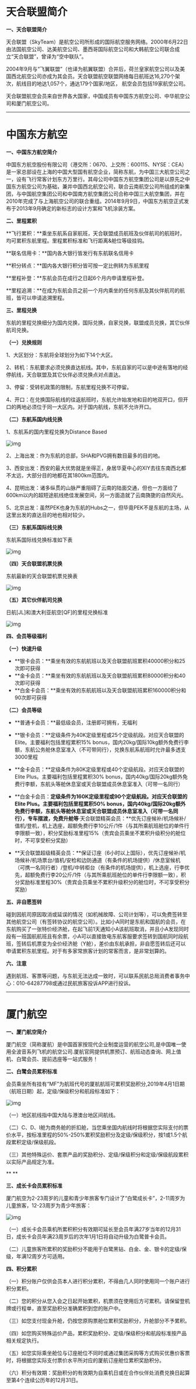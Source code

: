 # 天合联盟简介



**一、天合联盟简介**

天合联盟（SkyTeam）是航空公司所形成的国际航空服务网络。2000年6月22日由法国航空公司、达美航空公司、墨西哥国际航空公司和大韩航空公司联合成立“天合联盟”，曾译为“空中联队”。

2004年9月与“飞翼联盟”（也译为航翼联盟）合并后，荷兰皇家航空公司以及美国西北航空公司亦成为其会员。天合联盟航空联盟网络每日航班达16,270个架次，航线目的地达1,057个，通达179个国家/地区， 航空会员包括19家航空公司。 

天合联盟航空会员来自世界各大国家，中国成员有中国东方航空公司、中华航空公司和厦门航空公司。



------

# 中国东方航空



**一、中国东方航空简介**

中国东方航空股份有限公司（港交所：0670、上交所：600115、NYSE：CEA）是一家总部设在上海的中国大型国有航空企业，简称东航，为中国三大航空公司之一，设有飞行常客计划东方万里行。其母公司中国东方航空集团公司是以原先之中国东方航空公司为基础，兼并中国西北航空公司，联合云南航空公司所组成的新集团，与中国航空集团公司和中国南方航空集团公司合称中国三大航空集团，并在2010年完成了与上海航空公司的联合重组。2014年9月9日，中国东方航空正式发布于2013年9月确定的新标志的设计方案和飞机涂装方案。

**二、里程累积**

**飞行累积：**乘坐东航系自家航班，天合联盟成员航班及伙伴航司的航班时，均可累积东航里程。里程累积标准和飞行距离&舱位等级挂钩。

**联名信用卡：**国内各大银行皆发行有东航联名信用卡

**积分转点：**国内各大银行积分皆可按一定比例转为东航里程

**里程补登：**东航会员在成行之日起6个月内申请里程补登。

**里程追溯：**在成为东航会员之前一个月内乘坐的任何东航及其伙伴航司的航班，皆可以申请追溯里程。

**三、里程兑换**

东航的里程兑换细分为国内兑换，国际兑换，自家兑换，联盟成员兑换，其它伙伴航司兑换。

**（一）兑换规则**

1、大区划分：东航将全球划分为如下14个大区。

2、转机：东航要求必须兑换直达航线。其中，东航自家的可以是中途有落地的经停航线，天合联盟及其它伙伴必须兑换点对点直达。

3、停留：受转机政策的限制，东航里程兑换不可停留。

4、开口：在兑换国际航线的往返航班时，东航允许始发地和目的地双开口，但开口的两地必须位于同一大区内。对于国内航线，东航不允许开口。

**（二）东航系国内线兑换**

1、东航系的国内里程兑换为Distance Based

![img](https://cos.zjkmkj.com/media/2024/08/20/a46b33b95f914813549ec176a78ea45e-2.webp)

2、上海出发：作为东航的总部，SHA和PVG拥有数目最多的目的地。

3、西安出发：西安的最大优势就是坐得正，身居华夏中心的XIY去往东南西北都不太远，大部分目的地都在其1800km范围内。

4、昆明出发：诸多纵贯的山脉严重阻碍了云南的陆面交通，但也一方面给了600km以内的超短途航线绝佳发展空间，另一方面造就了云南旖旎的自然风光。

5、北京出发：虽然PEK也身为东航的Hubs之一，但毕竟PEK不是东航的主场，从这里出发的直达目的地也相对较少。

**（三）东航系国际线兑换**

东航系国际线兑换标准如下表 

![img](https://cos.zjkmkj.com/media/2024/08/20/289fddc1d878eb95849237cbe25dccd9-2.webp)

**（四）天合联盟机票兑换**

东航最新的天合联盟机票兑换表

![img](https://cos.zjkmkj.com/media/2024/08/20/66b55c2e1f1f551a88f247c743c21374-2.webp)

**（五）其它伙伴航司兑换**

日航[JL]和澳大利亚航空[QF]的里程兑换标准 

![img](https://cos.zjkmkj.com/media/2024/08/20/3f46d994647098ba5f5f702667779057-2.webp)



**四、会员等级福利**

**（一）快速升级**

- **银卡会员：**乘坐有效的东航航班以及天合联盟航班累积40000积分和25次即可获得
- **金卡会员：**乘坐有效的东航航班以及天合联盟航班累积80000积分和40次即可获得
- **白金卡会员：**乘坐有效的东航航班以及天合联盟航班累积160000积分和90次即可获得



**（二）会员等级**

- **普通卡会员：**最低级会员，注册即可拥有，无福利
- **银卡会员：**定级条件为40K定级里程或25个定级航段。对应天合联盟的Elite。主要福利包括里程累积15% bonus，国内20kg/国际10kg额外免费行李额，东航公务舱休息室准入（不可带同行），兑换东航系航班时允许最多透支3000里程
- **金卡会员：**定级条件为80K定级里程或40个定级航段。对应天合联盟的Elite Plus。主要福利包括里程累积30% bonus，国内40kg/国际20kg额外免费行李额，东航头等舱休息室或天合联盟成员休息室准入（可带一名同行）
- **白金卡会员：**定级条件为160K定级里程或90个定级航段。对应天合联盟的Elite Plus。主要福利包括里程累积50% bonus，国内40kg/国际20kg额外免费行李额，东航头等舱休息室或天合联盟成员休息室准入（可带一名同行），专车摆渡，免费升舱等**·天合联盟精英会员：**优先订座候补/机场候补/值机/登机，机上选座，超额免费行李10公斤/1件（与其所乘航班舱位的单件行李限额一致），积分奖励标准里程15%（贵宾会员乘坐不累积升级积分的舱位时，不可享受积分奖励）

- **天合联盟超级精英会员：**保证订座（6小时以上国际），优先订座候补/机场候补/机场票台/值机/安检和边防通道（有条件的机场提供）/休息室候机（可携一名同行者）/登机/中转柜台（有条件的机场提供），机上选座，行李优先，超额免费行李20公斤/1件（与其所乘航班舱位的单件行李限额一致），积分奖励标准里程30%（贵宾会员乘坐不累积升级积分的舱位时，不可享受积分奖励）



**五、非自愿签转**

碰到因航司原因取消或延误的情况（如机械故障、公司计划等），可以免费签转至其他航空公司（有签转协议的航空公司）。比如小A同时是东航和国航的会员，在东航购买了一张特价经济舱，在起飞前1天通知小A该航班取消，并且小A发现同时段有一班国航航班且有余票，小A可以直接致电东航客服要求签转到国航同时段航班，签转后机票变为全价经济舱（Y舱），差价由东航承担，非自愿签转后还可以申请累积东航里程。对于有多家常旅客计划的常客而言，是非常划算的。



**六、注意**

遇到航班、客票等问题，与东航无法达成一致时，可以联系民航总局消费者事务中心：010-64287798或通过民航旅客投诉APP进行投诉。





------

# 厦门航空



**一、厦门航空简介**

厦门航空（简称厦航）是中国首家按现代企业制度运营的航空公司,是中国唯一使用全波音系列飞机的航空公司.厦航官网提供机票预订、航班动态查询、网上值机、白鹭会员、提前选座等一站式服务！



**二、白鹭会员累积标准**

会员乘坐所有挂有“MF”为航班代号的厦航航班可累积奖励积分,2019年4月1日期（航班日期）起，定级/保级积分和航段标准如下：

![img](https://cos.zjkmkj.com/media/2024/08/20/e572ded33d6ef8ebbce249c2291090de-2.webp)

（一）地区航线指中国大陆与港澳台地区间航线。

（二）C、D、I舱为商务舱的折扣舱，当您乘坐国内航线时将根据您实际支付的票价水平，按标准里程的50%-250%累积奖励积分及定级/保级积分，按1或1.5个航段累积定级/保级航段。

（三）其他特殊运价、套票产品的奖励积分、定级/保级积分和定级/保级航段累积以实际产品规定为准。

**
**

**三、成长卡会员累积标准**

厦门航空为2-23周岁的儿童和青少年旅客专门设计了“白鹭成长卡”，2-11周岁为儿童旅客，12-23周岁为青少年旅客：

![img](https://cos.zjkmkj.com/media/2024/08/20/e4aa17da6afb7fe17d7269bc937f7c00-2.webp)

（一）成长卡会员乘机所累积积分有效期可延长至会员年满27岁当年的12月31日，成长卡会员年满23周岁后的次年1月1日将自动升级为白鹭普卡会员。

（二）儿童旅客所累积的奖励积分不能用于白鹭黑钻、白金、金、银卡的定级/保级，年满12周岁方可适用。

**四、积分累积**

（一）积分账户仅供会员本人进行积分累积，不得由几人同时使用同一个账户进行积分累积。

（二）您的积分从您入会之日起开始累积，机票须在使用后方可累积。请保留登机牌或行程单，直至奖励积分准确累积到您的账户中。

（三）如您支付现金升舱，仍按您原购票舱位累积奖励积分，升舱部分不予累积。

（四）如您购买特殊运价产品，累积奖励积分、定级/保级积分和航段标准按产品相关规定执行。

（五）如您实际乘坐舱位与订座舱位不同时或通过集团采购等方式购买优惠价客票时，将根据您实际支付票价水平所对应的厦航订座舱位累积奖励积分。

（六）积分有效期：奖励积分的有效期为自乘机日或在合作伙伴处消费兑换日起算至第4个连续公历年的12月31日。

